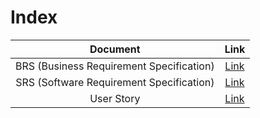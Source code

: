 # Index
|  Document |  Link  |
|:---------:|:------:|
| BRS (Business Requirement Specification) | [Link](./Business%20Requirements%20Specification.md) |
| SRS (Software Requirement Specification) | [Link](./Software%20Requirements%20Specification.md) |\
| User Story | [Link](https://github.com/adibaruet/financfy-bulk-entry/blob/main/Product%20Management/User%20story.md) |
